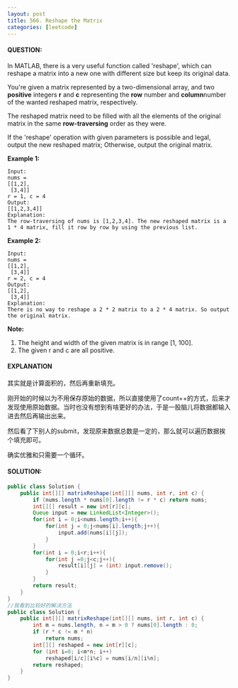 ```yaml
---
layout: post
title: 566. Reshape the Matrix
categories: [leetcode]
---
```


#### QUESTION:

In MATLAB, there is a very useful function called 'reshape', which can reshape a matrix into a new one with different size but keep its original data.

You're given a matrix represented by a two-dimensional array, and two **positive** integers **r** and **c** representing the **row** number and **column**number of the wanted reshaped matrix, respectively.

The reshaped matrix need to be filled with all the elements of the original matrix in the same **row-traversing** order as they were.

If the 'reshape' operation with given parameters is possible and legal, output the new reshaped matrix; Otherwise, output the original matrix.

**Example 1:**

```
Input: 
nums = 
[[1,2],
 [3,4]]
r = 1, c = 4
Output: 
[[1,2,3,4]]
Explanation:
The row-traversing of nums is [1,2,3,4]. The new reshaped matrix is a 1 * 4 matrix, fill it row by row by using the previous list.

```

**Example 2:**

```
Input: 
nums = 
[[1,2],
 [3,4]]
r = 2, c = 4
Output: 
[[1,2],
 [3,4]]
Explanation:
There is no way to reshape a 2 * 2 matrix to a 2 * 4 matrix. So output the original matrix.

```

**Note:**

1. The height and width of the given matrix is in range [1, 100].
2. The given r and c are all positive.

#### EXPLANATION

其实就是计算面积的，然后再重新填充。

刚开始的时候以为不用保存原始的数据，所以直接使用了count++的方式，后来才发现使用原始数据。当时也没有想到有啥更好的办法，于是一股脑儿将数据都输入进去然后再输出出来。

然后看了下别人的submit，发现原来数据总数是一定的，那么就可以遍历数据挨个填充即可。

确实优雅和只需要一个循环。

#### SOLUTION:

```java
public class Solution {
    public int[][] matrixReshape(int[][] nums, int r, int c) {
        if (nums.length * nums[0].length != r * c) return nums;
        int[][] result = new int[r][c];
        Queue input = new LinkedList<Integer>();
        for(int i = 0;i<nums.length;i++){
            for(int j = 0;j<nums[i].length;j++){
                input.add(nums[i][j]);
            }
        }
        for(int i = 0;i<r;i++){
            for(int j =0;j<c;j++){
                result[i][j] = (int) input.remove();
            }
        }
        return result;
    }
}
//我看到比较好的解决方法
public class Solution {
    public int[][] matrixReshape(int[][] nums, int r, int c) {
        int m = nums.length, n = m > 0 ? nums[0].length : 0;
        if (r * c != m * n)
            return nums;
        int[][] reshaped = new int[r][c];
        for (int i=0; i<m*n; i++)
            reshaped[i/c][i%c] = nums[i/n][i%n];
        return reshaped;
    }
}
```

